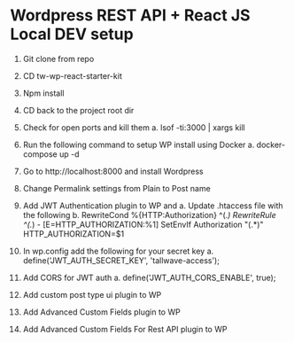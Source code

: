 # Wordpress REST API + React JS Local DEV setup

1.	Git clone from repo

2.	CD tw-wp-react-starter-kit

3.	Npm install

4.	CD back to the project root dir

5.	Check for open ports and kill them
    a.	lsof -ti:3000 | xargs kill

6.	Run the following command to setup WP install using Docker
	  a. docker-compose up -d
    
7.	Go to http://localhost:8000 and install Wordpress

8.	Change Permalink settings from Plain to Post name

9.	Add JWT Authentication plugin to WP and
    a. Update .htaccess file with the following
	  b. RewriteCond %{HTTP:Authorization} ^(.*)
       RewriteRule ^(.*) - [E=HTTP_AUTHORIZATION:%1]
       SetEnvIf Authorization "(.*)" HTTP_AUTHORIZATION=$1

10. In wp.config add the following for your secret key
	  a. define('JWT_AUTH_SECRET_KEY', 'tallwave-access');

11. Add CORS for JWT auth
	  a. define('JWT_AUTH_CORS_ENABLE', true);

12. Add custom post type ui plugin to WP

13. Add Advanced Custom Fields plugin to WP

14. Add Advanced Custom Fields For Rest API plugin to WP 
